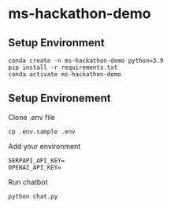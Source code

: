 # ms-hackathon-demo

## Setup Environment

```
conda create -n ms-hackathon-demo python=3.9
pip install -r requirements.txt 
conda activate ms-hackathon-demo
```

## Setup Environement

Clone .env file

```
cp .env.sample .env
```

Add your environment

```
SERPAPI_API_KEY=
OPENAI_API_KEY=
```

Run chatbot 

```
python chat.py
```